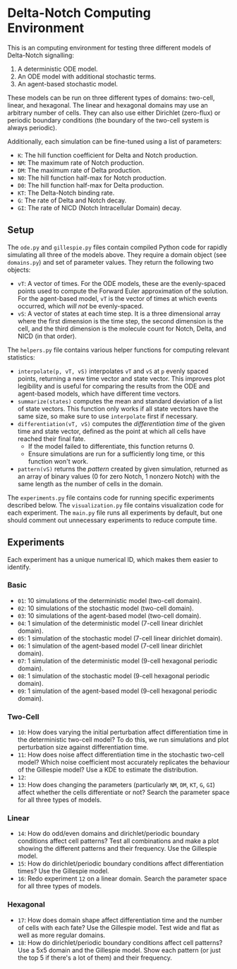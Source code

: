 # Delta-Notch Computing Environment

This is an computing environment for testing three different models of Delta-Notch signalling:

1. A deterministic ODE model.
2. An ODE model with additional stochastic terms.
3. An agent-based stochastic model.

These models can be run on three different types of domains: two-cell, linear, and hexagonal. The linear and hexagonal domains may use an arbitrary number of cells. They can also use either Dirichlet (zero-flux) or periodic boundary conditions (the boundary of the two-cell system is always periodic).

Additionally, each simulation can be fine-tuned using a list of parameters:

- `K`: The hill function coefficient for Delta and Notch production.
- `NM`: The maximum rate of Notch production.
- `DM`: The maximum rate of Delta production.
- `N0`: The hill function half-max for Notch production.
- `D0`: The hill function half-max for Delta production.
- `KT`: The Delta-Notch binding rate.
- `G`: The rate of Delta and Notch decay.
- `GI`: The rate of NICD (Notch Intracellular Domain) decay.

## Setup

The `ode.py` and `gillespie.py` files contain compiled Python code for rapidly simulating all three of the models above. They require a domain object (see `domains.py`) and set of parameter values. They return the following two objects:

- `vT`: A vector of times. For the ODE models, these are the evenly-spaced points used to compute the Forward Euler approximation of the solution. For the agent-based model, `vT` is the vector of times at which events occurred, which _will not_ be evenly-spaced.
- `vS`: A vector of states at each time step. It is a three dimensional array where the first dimension is the time step, the second dimension is the cell, and the third dimension is the molecule count for Notch, Delta, and NICD (in that order).

The `helpers.py` file contains various helper functions for computing relevant statistics:

- `interpolate(p, vT, vS)` interpolates `vT` and `vS` at `p` evenly spaced points, returning a new time vector and state vector. This improves plot legibility and is useful for comparing the results from the ODE and agent-based models, which have different time vectors.
- `summarize(states)` computes the mean and standard deviation of a list of state vectors. This function only works if all state vectors have the same size, so make sure to use `interpolate` first if necessary.
- `differentiation(vT, vS)` computes the _differentiation time_ of the given time and state vector, defined as the point at which all cells have reached their final fate.
  - If the model failed to differentiate, this function returns $0$.
  - Ensure simulations are run for a sufficiently long time, or this function won't work.
- `pattern(vS)` returns the _pattern_ created by given simulation, returned as an array of binary values ($0$ for zero Notch, $1$ nonzero Notch) with the same length as the number of cells in the domain.

The `experiments.py` file contains code for running specific experiments described below. The `visualization.py` file contains visualization code for each experiment. The `main.py` file runs all experiments by default, but one should comment out unnecessary experiments to reduce compute time.

## Experiments

Each experiment has a unique numerical ID, which makes them easier to identify.

### Basic

- `01`: 10 simulations of the deterministic model (two-cell domain).
- `02`: 10 simulations of the stochastic model (two-cell domain).
- `03`: 10 simulations of the agent-based model (two-cell domain).
- `04`: 1 simulation of the deterministic model (7-cell linear dirichlet domain).
- `05`: 1 simulation of the stochastic model (7-cell linear dirichlet domain).
- `06`: 1 simulation of the agent-based model (7-cell linear dirichlet domain).
- `07`: 1 simulation of the deterministic model (9-cell hexagonal periodic domain).
- `08`: 1 simulation of the stochastic model (9-cell hexagonal periodic domain).
- `09`: 1 simulation of the agent-based model (9-cell hexagonal periodic domain).

### Two-Cell

- `10`: How does varying the initial perturbation affect differentiation time in the deterministic two-cell model? To do this, we run simulations and plot perturbation size against differentiation time.
- `11`: How does noise affect differentiation time in the stochastic two-cell model? Which noise coefficient most accurately replicates the behaviour of the Gillespie model? Use a KDE to estimate the distribution.
- `12`:
- `13`: How does changing the parameters (particularly `NM`, `DM`, `KT`, `G`, `GI`) affect whether the cells differentiate or not? Search the parameter space for all three types of models.

### Linear

- `14`: How do odd/even domains and dirichlet/periodic boundary conditions affect cell patterns? Test all combinations and make a plot showing the different patterns and their frequency. Use the Gillespie model.
- `15`: How do dirichlet/periodic boundary conditions affect differentiation times? Use the Gillespie model.
- `16`: Redo experiment `12` on a linear domain. Search the parameter space for all three types of models.

### Hexagonal

- `17`: How does domain shape affect differentiation time and the number of cells with each fate? Use the Gillespie model. Test wide and flat as well as more regular domains.
- `18`: How do dirichlet/periodic boundary conditions affect cell patterns? Use a 5x5 domain and the Gillespie model. Show each pattern (or just the top 5 if there's a lot of them) and their frequency.
